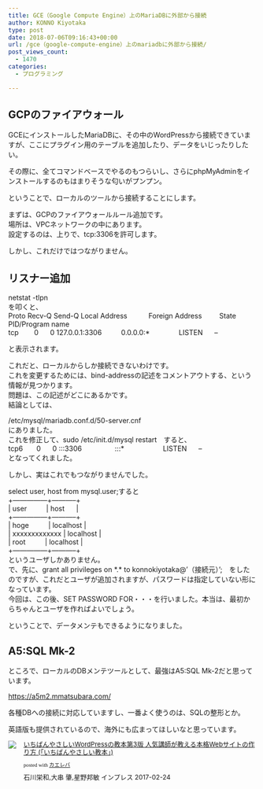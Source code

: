 ```yaml
---
title: GCE（Google Compute Engine）上のMariaDBに外部から接続
author: KONNO Kiyotaka
type: post
date: 2018-07-06T09:16:43+00:00
url: /gce（google-compute-engine）上のmariadbに外部から接続/
post_views_count:
  - 1470
categories:
  - プログラミング

---
```

## GCPのファイアウォール

GCEにインストールしたMariaDBに、その中のWordPressから接続できていますが、ここにプラグイン用のテーブルを追加したり、データをいじったりしたい。

その際に、全てコマンドベースでやるのもつらいし、さらにphpMyAdminをインストールするのもはまりそうな匂いがプンプン。

ということで、ローカルのツールから接続することにします。

まずは、GCPのファイアウォールルール追加です。  
場所は、VPCネットワークの中にあります。  
設定するのは、上りで、tcp:3306を許可します。

しかし、これだけではつながりません。

## リスナー追加

netstat -tlpn  
を叩くと、  
Proto Recv-Q Send-Q Local Address&nbsp;&nbsp;&nbsp;&nbsp;&nbsp;&nbsp;&nbsp;&nbsp;&nbsp;&nbsp; Foreign Address&nbsp;&nbsp;&nbsp;&nbsp;&nbsp;&nbsp;&nbsp;&nbsp; State&nbsp;&nbsp;&nbsp;&nbsp;&nbsp;&nbsp; PID/Program name  
tcp&nbsp;&nbsp;&nbsp;&nbsp;&nbsp;&nbsp;&nbsp; 0&nbsp;&nbsp;&nbsp;&nbsp;&nbsp; 0 127.0.0.1:3306&nbsp;&nbsp;&nbsp;&nbsp;&nbsp;&nbsp;&nbsp;&nbsp;&nbsp; 0.0.0.0:*&nbsp;&nbsp;&nbsp;&nbsp;&nbsp;&nbsp;&nbsp;&nbsp;&nbsp;&nbsp;&nbsp;&nbsp;&nbsp;&nbsp; LISTEN&nbsp;&nbsp;&nbsp;&nbsp;&nbsp; &#8211;

と表示されます。

これだと、ローカルからしか接続できないわけです。  
これを変更するためには、bind-addressの記述をコメントアウトする、という情報が見つかります。  
問題は、この記述がどこにあるかです。  
結論としては、

/etc/mysql/mariadb.conf.d/50-server.cnf  
にありました。  
これを修正して、sudo /etc/init.d/mysql restart　すると、  
tcp6&nbsp;&nbsp;&nbsp;&nbsp;&nbsp;&nbsp; 0&nbsp;&nbsp;&nbsp;&nbsp;&nbsp; 0 :::3306&nbsp;&nbsp;&nbsp;&nbsp;&nbsp;&nbsp;&nbsp;&nbsp;&nbsp;&nbsp;&nbsp;&nbsp;&nbsp;&nbsp;&nbsp;&nbsp; :::*&nbsp;&nbsp;&nbsp;&nbsp;&nbsp;&nbsp;&nbsp;&nbsp;&nbsp;&nbsp;&nbsp;&nbsp;&nbsp;&nbsp;&nbsp;&nbsp;&nbsp;&nbsp;&nbsp; LISTEN&nbsp;&nbsp;&nbsp;&nbsp;&nbsp; &#8211;  
となってくれました。

しかし、実はこれでもつながりませんでした。

select user, host from mysql.user;すると  
+&#8212;&#8212;&#8212;&#8212;&#8212;+&#8212;&#8212;&#8212;&#8211;+  
| user&nbsp;&nbsp;&nbsp;&nbsp;&nbsp;&nbsp;&nbsp;&nbsp;&nbsp; | host&nbsp;&nbsp;&nbsp;&nbsp;&nbsp; |  
+&#8212;&#8212;&#8212;&#8212;&#8212;+&#8212;&#8212;&#8212;&#8211;+  
| hoge&nbsp;&nbsp;&nbsp;&nbsp;&nbsp;&nbsp;&nbsp;&nbsp;&nbsp; | localhost |  
| xxxxxxxxxxxxx | localhost |  
| root&nbsp;&nbsp;&nbsp;&nbsp;&nbsp;&nbsp;&nbsp;&nbsp;&nbsp; | localhost |  
+&#8212;&#8212;&#8212;&#8212;&#8212;+&#8212;&#8212;&#8212;&#8211;+  
というユーザしかありません。  
で、先に、grant all privileges on \*.\* to konnokiyotaka@&#8217;（接続元）&#8217;;　をしたのですが、これだとユーザが追加されますが、パスワードは指定していない形になっています。  
今回は、この後、SET PASSWORD FOR・・・を行いました。本当は、最初からちゃんとユーザを作ればよいでしょう。

ということで、データメンテもできるようになりました。

## A5:SQL Mk-2

ところで、ローカルのDBメンテツールとして、最強はA5:SQL Mk-2だと思っています。

<a title="https://a5m2.mmatsubara.com/" href="https://a5m2.mmatsubara.com/" target="_blank">https://a5m2.mmatsubara.com/</a>

各種DBへの接続に対応していますし、一番よく使うのは、SQLの整形とか。

英語版も提供されているので、海外にも広まってほしいなと思っています。





<div class="kaerebalink-box" style="text-align: left; overflow: hidden; padding-bottom: 20px; font-size: small; -ms-zoom: 1;">
  <div class="kaerebalink-image" style="margin: 0px 15px 10px 0px; float: left;">
    <a href="https://www.amazon.co.jp/exec/obidos/ASIN/4295000795/jqinglong-22/" target="_blank"><img style="border: currentcolor; border-image: none;" src="https://i2.wp.com/images-fe.ssl-images-amazon.com/images/I/610sYAwscHL._SL160_.jpg?ssl=1" data-recalc-dims="1" /></a>
  </div>
  
  <div class="kaerebalink-info" style="line-height: 120%; overflow: hidden; -ms-zoom: 1;">
    <div class="kaerebalink-name" style="line-height: 120%; margin-bottom: 10px;">
      <a href="https://www.amazon.co.jp/exec/obidos/ASIN/4295000795/jqinglong-22/" target="_blank">いちばんやさしいWordPressの教本第3版 人気講師が教える本格Webサイトの作り方 (「いちばんやさしい教本」)</a></p>
      <div class="kaerebalink-powered-date" style="line-height: 120%; font-family: verdana; font-size: 8pt; margin-top: 5px;">
        posted with <a href="https://kaereba.com" target="_blank" rel="nofollow">カエレバ</a>
      </div>
    </div>
    <div class="kaerebalink-detail" style="margin-bottom: 5px;">
      石川栄和,大串 肇,星野邦敏 インプレス 2017-02-24
    </div>
    <div class="kaerebalink-link1" style="margin-top: 10px;">
    </div>
  </div>
  
  <div class="booklink-footer" style="clear: left;">
  </div>
</div>